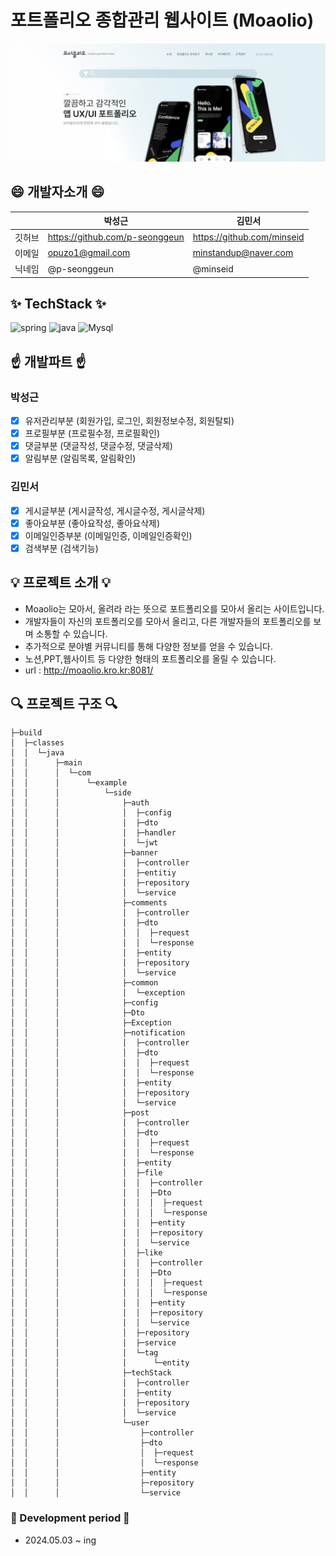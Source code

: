 # 포트폴리오 종합관리 웹사이트 (Moaolio)

![img.png](img.png)
## :smile: 개발자소개 :smile:
|     | 박성근                            | 김민서                        |
|-----|--------------------------------|----------------------------|
| 깃허브 | https://github.com/p-seonggeun | https://github.com/minseid |
| 이메일 | opuzo1@gmail.com           | minstandup@naver.com       |
| 닉네임 | @p-seonggeun                   | @minseid                   |

## :sparkles: TechStack :sparkles:

![spring](https://img.shields.io/badge/Spring-6DB33F?style=for-the-badge&logo=spring&logoColor=white) ![java](https://img.shields.io/badge/Java-ED8B00?style=for-the-badge&logo=openjdk&logoColor=white) ![Mysql](https://img.shields.io/badge/MySQL-00000F?style=for-the-badge&logo=mysql&logoColor=white)

## :point_up: 개발파트 :point_up:
### 박성근
- [x] 유저관리부분 (회원가입, 로그인, 회원정보수정, 회원탈퇴)
- [x] 프로필부분 (프로필수정, 프로필확인)
- [x] 댓글부분 (댓글작성, 댓글수정, 댓글삭제)
- [x] 알림부분 (알림목록, 알림확인)
### 김민서
- [x] 게시글부분 (게시글작성, 게시글수정, 게시글삭제)
- [x] 좋아요부분 (좋아요작성, 좋아요삭제)
- [x] 이메일인증부분 (이메일인증, 이메일인증확인)
- [x] 검색부분 (검색기능)

## :bulb: 프로젝트 소개 :bulb:
- Moaolio는 모아서, 올려라 라는 뜻으로 포트폴리오를 모아서 올리는 사이트입니다.
- 개발자들이 자신의 포트폴리오를 모아서 올리고, 다른 개발자들의 포트폴리오를 보며 소통할 수 있습니다.
- 추가적으로 분야별 커뮤니티를 통해 다양한 정보를 얻을 수 있습니다.
- 노션,PPT,웹사이트 등 다양한 형태의 포트폴리오를 올릴 수 있습니다.
- url : http://moaolio.kro.kr:8081/
## :mag: 프로젝트 구조 :mag:
```
├─build
│  ├─classes
│  │  └─java
│  │      ├─main
│  │      │  └─com
│  │      │      └─example
│  │      │          └─side
│  │      │              ├─auth
│  │      │              │  ├─config
│  │      │              │  ├─dto
│  │      │              │  ├─handler
│  │      │              │  └─jwt
│  │      │              ├─banner
│  │      │              │  ├─controller
│  │      │              │  ├─entitiy
│  │      │              │  ├─repository
│  │      │              │  └─service
│  │      │              ├─comments
│  │      │              │  ├─controller
│  │      │              │  ├─dto
│  │      │              │  │  ├─request
│  │      │              │  │  └─response
│  │      │              │  ├─entity
│  │      │              │  ├─repository
│  │      │              │  └─service
│  │      │              ├─common
│  │      │              │  └─exception
│  │      │              ├─config
│  │      │              ├─Dto
│  │      │              ├─Exception
│  │      │              ├─notification
│  │      │              │  ├─controller
│  │      │              │  ├─dto
│  │      │              │  │  ├─request
│  │      │              │  │  └─response
│  │      │              │  ├─entity
│  │      │              │  ├─repository
│  │      │              │  └─service
│  │      │              ├─post
│  │      │              │  ├─controller
│  │      │              │  ├─dto
│  │      │              │  │  ├─request
│  │      │              │  │  └─response
│  │      │              │  ├─entity
│  │      │              │  ├─file
│  │      │              │  │  ├─controller
│  │      │              │  │  ├─Dto
│  │      │              │  │  │  ├─request
│  │      │              │  │  │  └─response
│  │      │              │  │  ├─entity
│  │      │              │  │  ├─repository
│  │      │              │  │  └─service
│  │      │              │  ├─like
│  │      │              │  │  ├─controller
│  │      │              │  │  ├─Dto
│  │      │              │  │  │  ├─request
│  │      │              │  │  │  └─response
│  │      │              │  │  ├─entity
│  │      │              │  │  ├─repository
│  │      │              │  │  └─service
│  │      │              │  ├─repository
│  │      │              │  ├─service
│  │      │              │  └─tag
│  │      │              │      └─entity
│  │      │              ├─techStack
│  │      │              │  ├─controller
│  │      │              │  ├─entity
│  │      │              │  ├─repository
│  │      │              │  └─service
│  │      │              └─user
│  │      │                  ├─controller
│  │      │                  ├─dto
│  │      │                  │  ├─request
│  │      │                  │  └─response
│  │      │                  ├─entity
│  │      │                  ├─repository
│  │      │                  └─service

```
### :calendar: Development period :calendar:
- 2024.05.03 ~ ing

